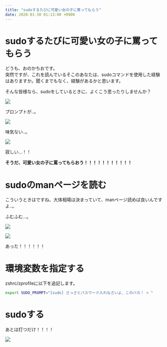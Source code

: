 ```yaml
---
title: "sudoするたびに可愛い女の子に罵ってもらう"
date: 2020-01-30 01:13:00 +0900
---
```

sudoするたびに可愛い女の子に罵ってもらう
===

どうも、おのかちおです。  
突然ですが、これを読んでいるそこのあなたは、sudoコマンドを使用した経験はありますか。聞くまでもなく、経験があるかと思います。

そんな皆様なら、sudoをしているときに、よくこう思ったりしませんか？

![](https://blog.katio.net/resource/image/sudo-prompt.png)


プロンプトが‥。

![](https://blog.katio.net/resource/image/sudo-prompt-2.png)

味気ない‥。

![](https://blog.katio.net/resource/image/sudo-prompt-1.png)

寂しい…！！

**そうだ、可愛い女の子に罵ってもらおう！！！！！！！！！！！**

# sudoのmanページを読む

こういうときはですね、大体相場は決まっていて、manページ読めば良いんですよ‥。

ふむふむ…。

![](https://blog.katio.net/resource/image/sudo-prompt-man.png)

![](https://blog.katio.net/resource/image/sudo-prompt-man-1.png)

あった！！！！！！

# 環境変数を指定する

zshrc/zprofileに以下を追記します。

```zsh
export SUDO_PROMPT="[sudo] さっさとパスワード入れなさいよ、このバカ！ > "
```

# sudoする

あとは打つだけ！！！！

![](https://blog.katio.net/resource/image/sudo-prompt-echo-sd.png)
